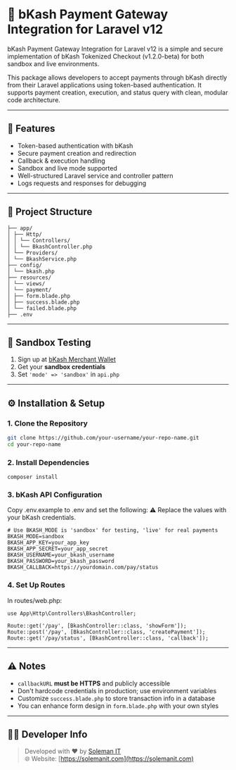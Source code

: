 # 🚀 bKash Payment Gateway Integration for Laravel v12

bKash Payment Gateway Integration for Laravel v12 is a simple and secure implementation of bKash Tokenized Checkout (v1.2.0-beta) for both sandbox and live environments.

This package allows developers to accept payments through bKash directly from their Laravel applications using token-based authentication. It supports payment creation, execution, and status query with clean, modular code architecture.

---

## 🧩 Features

- Token-based authentication with bKash  
- Secure payment creation and redirection  
- Callback & execution handling  
- Sandbox and live mode supported  
- Well-structured Laravel service and controller pattern  
- Logs requests and responses for debugging  

---

## 📂 Project Structure
```
├── app/
│ ├── Http/
│ │ └── Controllers/
│ │ └── BkashController.php
│ └── Providers/
│ └── BkashService.php
├── config/
│ └── bkash.php
├── resources/
│ └── views/
│ └── payment/
│ ├── form.blade.php
│ ├── success.blade.php
│ └── failed.blade.php
├── .env
```
---

## 🧪 Sandbox Testing

1. Sign up at [bKash Merchant Wallet](https://pgw-integration.bkash.com/#/sign-up)  
2. Get your **sandbox credentials**
3. Set `'mode' => 'sandbox'` in `api.php`

---

## ⚙️ Installation & Setup

### 1. Clone the Repository

```bash
git clone https://github.com/your-username/your-repo-name.git
cd your-repo-name
```
### 2. Install Dependencies
```
composer install
```
### 3. bKash API Configuration
Copy .env.example to .env and set the following:
⚠️ Replace the values with your bKash credentials.
```
# Use BKASH_MODE is 'sandbox' for testing, 'live' for real payments
BKASH_MODE=sandbox
BKASH_APP_KEY=your_app_key
BKASH_APP_SECRET=your_app_secret
BKASH_USERNAME=your_bkash_username
BKASH_PASSWORD=your_bkash_password
BKASH_CALLBACK=https://yourdomain.com/pay/status
```


### 4. Set Up Routes
In routes/web.php:
```
use App\Http\Controllers\BkashController;

Route::get('/pay', [BkashController::class, 'showForm']);
Route::post('/pay', [BkashController::class, 'createPayment']);
Route::get('/pay/status', [BkashController::class, 'callback']);
```
---

## ⚠️ Notes

- `callbackURL` **must be HTTPS** and publicly accessible  
- Don't hardcode credentials in production; use environment variables  
- Customize `success.blade.php` to store transaction info in a database  
- You can enhance form design in `form.blade.php` with your own styles
---

## 🧑‍💻 Developer Info

> Developed with ❤️ by [Soleman IT](https://github.com/solemanit)  
> 🌐 Website: [https://solemanit.com](https://solemanit.com)
